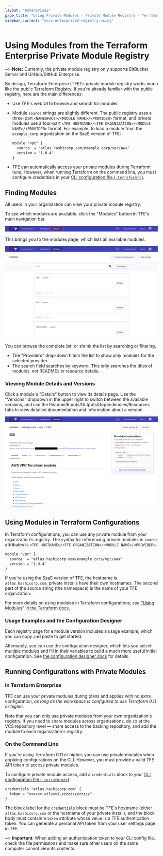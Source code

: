 ```yaml
---
layout: "enterprise2"
page_title: "Using Private Modules - Private Module Registry - Terraform Enterprise Beta"
sidebar_current: "docs-enterprise2-registry-using"
---
```


# Using Modules from the Terraform Enterprise Private Module Registry

~> **Note:** Currently, the private module registry only supports BitBucket Server and GitHub/GitHub Enterprise.

By design, Terraform Enterprise (TFE)'s private module registry works much like the [public Terraform Registry](/docs/registry/index.html). If you're already familiar with the public registry, here are the main differences:

- Use TFE's web UI to browse and search for modules.
- Module `source` strings are slightly different. The public registry uses a three-part `<NAMESPACE>/<MODULE NAME>/<PROVIDER>` format, and private modules use a four-part `<TFE HOSTNAME>/<TFE ORGANIZATION>/<MODULE NAME>/<PROVIDER>` format. For example, to load a module from the `example_corp` organization on the SaaS version of TFE:

    ```hcl
    module "vpc" {
      source  = "atlas.hashicorp.com/example_corp/vpc/aws"
      version = "1.0.4"
    }
    ```
- TFE can automatically access your private modules during Terraform runs. However, when running Terraform on the command line, you must configure credentials in your [CLI configuration file (`.terraformrc`)](/docs/commands/cli-config.html).

## Finding Modules

All users in your organization can view your private module registry.

To see which modules are available, click the "Modules" button in TFE's main navigation bar.

![TFE screenshot: Navigation bar with modules button highlighted](./images/using-modules-button.png)

This brings you to the modules page, which lists all available modules.

![TFE screenshot: the list of available modules](./images/using-modules-list.png)

You can browse the complete list, or shrink the list by searching or filtering.

- The "Providers" drop-down filters the list to show only modules for the selected provider.
- The search field searches by keyword. This only searches the titles of modules, not READMEs or resource details.

### Viewing Module Details and Versions

Click a module's "Details" button to view its details page. Use the "Versions" dropdown in the upper right to switch between the available versions, and use the Readme/Inputs/Outputs/Dependencies/Resources tabs to view detailed documentation and information about a version.

![TFE screenshot: a module details page](./images/publish-module-details.png)

## Using Modules in Terraform Configurations

In Terraform configurations, you can use any private module from your organization's registry. The syntax for referencing private modules in `source` attributes is `<TFE HOSTNAME>/<TFE ORGANIZATION>/<MODULE NAME>/<PROVIDER>`.

```hcl
module "vpc" {
  source  = "atlas.hashicorp.com/example_corp/vpc/aws"
  version = "1.0.4"
}
```

If you're using the SaaS version of TFE, the hostname is `atlas.hashicorp.com`; private installs have their own hostnames. The second part of the source string (the namespace) is the name of your TFE organization.

For more details on using modules in Terraform configurations, see ["Using Modules" in the Terraform docs.](/docs/modules/usage.html)

### Usage Examples and the Configuration Designer

Each registry page for a module version includes a usage example, which you can copy and paste to get started.

Alternately, you can use the configuration designer, which lets you select multiple modules and fill in their variables to build a much more useful initial configuration. See [the configuration designer docs](./design.html) for details.

## Running Configurations with Private Modules

### In Terraform Enterprise

TFE can use your private modules during plans and applies with no extra configuration, _as long as the workspace is configured to use Terraform 0.11 or higher._

Note that you can only use private modules from your own organization's registry. If you need to share modules across organizations, do so at the VCS repository level — share access to the backing repository, and add the module to each organization's registry.

### On the Command Line

If you're using Terraform 0.11 or higher, you can use private modules when applying configurations on the CLI. However, you must provide a valid TFE API token to access private modules.

To configure private module access, add a `credentials` block to your [CLI configuration file (`.terraformrc`)](/docs/commands/cli-config.html).

``` hcl
credentials "atlas.hashicorp.com" {
  token = "xxxxxx.atlasv1.zzzzzzzzzzzzz"
}
```

The block label for the `credentials` block must be TFE's hostname (either `atlas.hashicorp.com` or the hostname of your private install), and the block body must contain a `token` attribute whose value is a TFE authentication token. You can generate a personal API token from your user settings page in TFE.

~> **Important:** When adding an authentication token to your CLI config file, check the file permissions and make sure other users on the same computer cannot view its contents.

